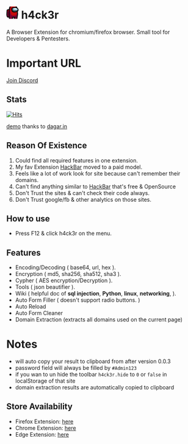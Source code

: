 # ![Icon](./assets/icons/icon-32.png) h4ck3r
A Browser Extension for chromium/firefox browser. Small tool for Developers & Pentesters.

# Important URL
[Join Discord](https://discord.gg/gFcewQUA)

## Stats
[![Hits](https://hits.seeyoufarm.com/api/count/incr/badge.svg?url=https%3A%2F%2Fgithub.com%2F4nkitd%2Fh4ck3r&count_bg=%2379C83D&title_bg=%23555555&icon=&icon_color=%23E7E7E7&title=hits&edge_flat=false)](https://github.com/4nkitd)

[demo]( https://dagar.in/demo/h4ck3r/ ) thanks to [dagar.in](https://dagar.in/demo/h4ck3r/)
## Reason Of Existence

1. Could find all required features in one extension.
1. My fav Extension [HackBar](https://chrome.google.com/webstore/detail/hackbar/djmoeoifnlhjolebkehmpaocfnipknbh) moved to a paid model.
1. Feels like a lot of work look for site because can't remember their domains.
1. Can't find anything similar to [HackBar](https://chrome.google.com/webstore/detail/hackbar/djmoeoifnlhjolebkehmpaocfnipknbh) that's free & OpenSource
1. Don't Trust the sites & can't check their code always.
1. Don't Trust google/fb & other analytics on those sites.

## How to use 
* Press F12 & click h4ck3r on the menu.

## Features 
* Encoding/Decoding ( base64, url, hex ).
* Encryption ( md5, sha256, sha512, sha3 ).
* Cypher ( AES encryption/Decryption ).
* Tools ( json beautifier ).
* Wiki ( helpful doc of **sql injection**, **Python**, **linux**, **networking**,  ).
* Auto Form Filler ( doesn't support radio buttons. )
* Auto Reload
* Auto Form Cleaner 
* Domain Extraction (extracts all domains used on the current page)

# Notes
* will auto copy your result to clipboard from after version 0.0.3
* password field will always be filled by ```#Admin123```
* if you wan to un hide the toolbar ```h4ck3r.hide``` to ```0``` or ```false``` in localStorage of that site
* domain extraction results are automatically copied to clipboard

## Store Availability
* Firefox Extension: [here](https://addons.mozilla.org/en-US/firefox/addon/h4ck3r-d/)
* Chrome Extension: [here](https://chrome.google.com/webstore/detail/h4ck3r/kmnlfjgamfnhcmpfnmgpiapacncdipad)
* Edge Extension: [here](https://microsoftedge.microsoft.com/addons/detail/h4ck3r/eglafmgecldkdjfodkjgcpepkodndgdg)
